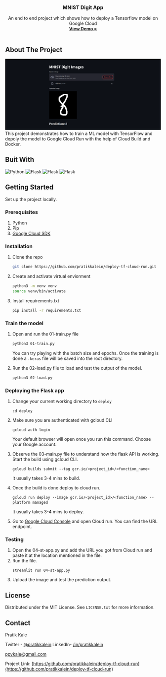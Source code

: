 <h3 align="center">MNIST Digit App</h3>

  <p align="center">
    An end to end project which shows how to deploy a Tensorflow model on Google Cloud
    <br />
    <a href="http://pratik.tech/tf-run-demo"><strong>View Demo »</strong></a>
    <br />
    <br />
</div>

## About The Project

![Screenshot](streamlit.png)
This project demonstrates how to train a ML model with TensorFlow and depoly the model to Google Cloud Run with the help of Cloud Build and Docker.

## Buit With

![Python](https://img.shields.io/badge/python-000000?style=for-the-badge&logo=python)
![Flask](https://img.shields.io/badge/Flask-000000?style=for-the-badge&logo=flask)
![Flask](https://img.shields.io/badge/Google%20Cloud-000000?style=for-the-badge&logo=googlecloud)
![Flask](https://img.shields.io/badge/streamlit-000000?style=for-the-badge&logo=streamlit)

## Getting Started

Set up the project locally.

### Prerequisites

1. Python
2. Pip
3. [Google Cloud SDK](https://cloud.google.com/sdk/docs/install)

### Installation

1. Clone the repo
   ```sh
   git clone https://github.com/pratikkalein/deploy-tf-cloud-run.git
   ```
2. Create and activate virtual enviorment

   ```sh
   python3 -m venv venv
   source venv/bin/activate
   ```

3. Install requirements.txt
   ```sh
   pip install -r requirements.txt
   ```

### Train the model

1. Open and run the 01-train.py file

   ```sh
   python3 01-train.py
   ```

   You can try playing with the batch size and epochs. Once the training is done a `.keras` file will be saved into the root directory.

2. Run the 02-load.py file to load and test the output of the model.
   ```sh
   python3 02-load.py
   ```

### Deploying the Flask app

1. Change your current working directory to `deploy`

   ```shell
   cd deploy
   ```

2. Make sure you are authenticated with gcloud CLI

   ```shell
   gcloud auth login
   ```

   Your default browser will open once you run this command. Choose your Google account.

3. Observe the 03-main.py file to understand how the flask API is working. Start the build using gcloud CLI.
   ```shell
   gcloud builds submit --tag gcr.io/<project_id>/<function_name>
   ```
   It usually takes 3-4 mins to build.
4. Once the build is done deploy to cloud run.
   ```shell
   gcloud run deploy --image gcr.io/<project_id>/<function_name> --platform managed
   ```
   It usually takes 3-4 mins to deploy.
5. Go to [Google Cloud Console](https://console.cloud.google.com/run) and open Cloud run. You can find the URL endpoint.

### Testing

1. Open the 04-st-app.py and add the URL you got from Cloud run and paste it at the location mentioned in the file.
2. Run the file.
   ```shell
   streamlit run 04-st-app.py
   ```
3. Upload the image and test the prediction output.

## License

Distributed under the MIT License. See `LICENSE.txt` for more information.

## Contact

Pratik Kale

Twitter - [@pratikkalein](https://twitter.com/pratikkalein) LinkedIn- [/in/pratikkalein]()

ppvkale@gmail.com

Project Link: [https://github.com/pratikkalein/deploy-tf-cloud-run](https://github.com/pratikkalein/deploy-tf-cloud-run)
